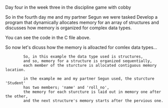 Day four in the week three in the discipline game with cobby 

So in the fourth day me and my partner Segun we were tasked Develop a program that dynamically allocates memory for an array of structures and discusses how memory is organized for complex data types.

You can see the code in the C file above.

So now let's dicuss how the memory is alloacted for comlex data types...
        
            So, in this example the data type used is structures,
            and so, memory for a structure is organized sequentially,
            each member of the sturcture is allocated contiguous memory location.

            in the example me and my partner Segun used, the sturcture 'Student' 
            has two members; 'name' and 'roll_no',
            the memory for each sturcture is laid out in memory one after the other,
            and the next structure's memory starts after the pervious one.

